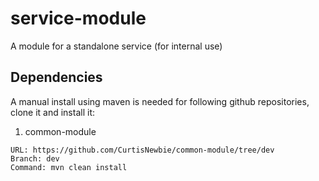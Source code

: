 # service-module

A module for a standalone service (for internal use)

## Dependencies

A manual install using maven is needed for following github repositories, clone it and install it:

1. common-module

```
URL: https://github.com/CurtisNewbie/common-module/tree/dev
Branch: dev
Command: mvn clean install
```
